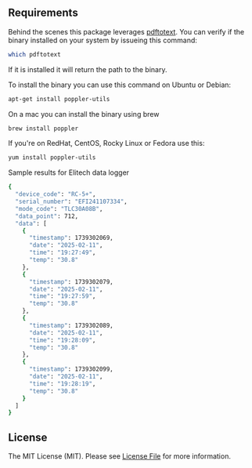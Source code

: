 ## Requirements

Behind the scenes this package leverages [pdftotext](https://en.wikipedia.org/wiki/Pdftotext). You can verify if the binary installed on your system by issueing this command:

```bash
which pdftotext
```

If it is installed it will return the path to the binary.

To install the binary you can use this command on Ubuntu or Debian:

```bash
apt-get install poppler-utils
```

On a mac you can install the binary using brew

```bash
brew install poppler
```

If you're on RedHat, CentOS, Rocky Linux or Fedora use this:

```bash
yum install poppler-utils
```

Sample results for Elitech data logger

```bash
{
  "device_code": "RC-5+",
  "serial_number": "EFI241107334",
  "mode_code": "TLC30A08B",
  "data_point": 712,
  "data": [
    {
      "timestamp": 1739302069,
      "date": "2025-02-11",
      "time": "19:27:49",
      "temp": "30.8"
    },
    {
      "timestamp": 1739302079,
      "date": "2025-02-11",
      "time": "19:27:59",
      "temp": "30.8"
    },
    {
      "timestamp": 1739302089,
      "date": "2025-02-11",
      "time": "19:28:09",
      "temp": "30.8"
    },
    {
      "timestamp": 1739302099,
      "date": "2025-02-11",
      "time": "19:28:19",
      "temp": "30.8"
    }
  ]
}
```

## License

The MIT License (MIT). Please see [License File](LICENSE.md) for more information.